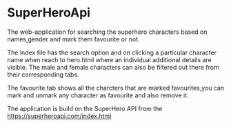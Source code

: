 # SuperHeroApi

The web-application for searching the superhero characters based on names,gender and mark them favourite or not.

The index file has the search option and on clicking a particular character name when reach to hero.html where an individual additional details are visible. The male and female characters can also be filtered out there from their corresponding tabs.

The favourite tab shows all the charcters that are marked favourites,you can mark and unmark any character as favourite and also remove it.

The application is build on the SuperHero API from the https://superheroapi.com/index.html
